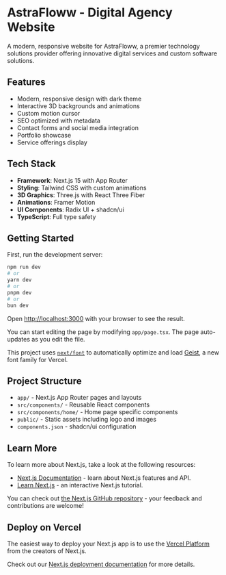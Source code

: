 # AstraFloww - Digital Agency Website

A modern, responsive website for AstraFloww, a premier technology solutions provider offering innovative digital services and custom software solutions.

## Features

- Modern, responsive design with dark theme
- Interactive 3D backgrounds and animations
- Custom motion cursor
- SEO optimized with metadata
- Contact forms and social media integration
- Portfolio showcase
- Service offerings display

## Tech Stack

- **Framework**: Next.js 15 with App Router
- **Styling**: Tailwind CSS with custom animations
- **3D Graphics**: Three.js with React Three Fiber
- **Animations**: Framer Motion
- **UI Components**: Radix UI + shadcn/ui
- **TypeScript**: Full type safety

## Getting Started

First, run the development server:

```bash
npm run dev
# or
yarn dev
# or
pnpm dev
# or
bun dev
```

Open [http://localhost:3000](http://localhost:3000) with your browser to see the result.

You can start editing the page by modifying `app/page.tsx`. The page auto-updates as you edit the file.

This project uses [`next/font`](https://nextjs.org/docs/app/building-your-application/optimizing/fonts) to automatically optimize and load [Geist](https://vercel.com/font), a new font family for Vercel.

## Project Structure

- `app/` - Next.js App Router pages and layouts
- `src/components/` - Reusable React components
- `src/components/home/` - Home page specific components
- `public/` - Static assets including logo and images
- `components.json` - shadcn/ui configuration

## Learn More

To learn more about Next.js, take a look at the following resources:

- [Next.js Documentation](https://nextjs.org/docs) - learn about Next.js features and API.
- [Learn Next.js](https://nextjs.org/learn) - an interactive Next.js tutorial.

You can check out [the Next.js GitHub repository](https://github.com/vercel/next.js) - your feedback and contributions are welcome!

## Deploy on Vercel

The easiest way to deploy your Next.js app is to use the [Vercel Platform](https://vercel.com/new?utm_medium=default-template&filter=next.js&utm_source=create-next-app&utm_campaign=create-next-app-readme) from the creators of Next.js.

Check out our [Next.js deployment documentation](https://nextjs.org/docs/app/building-your-application/deploying) for more details.
